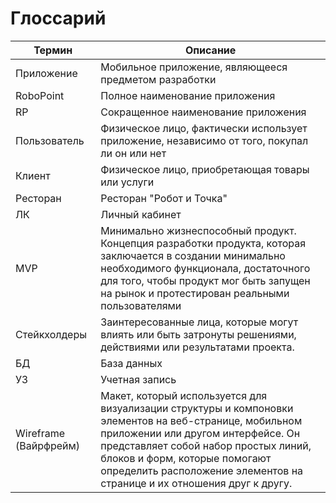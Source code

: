 # Глоссарий

Термин |Описание 
| ------------- | ------------- |                                                                                                   
Приложение| Мобильное приложение, являющееся предметом разработки                                                
RoboPoint | Полное наименование приложения                                                                              
RP	| Сокращенное наименование приложения                                                                        
Пользователь	| Физическое лицо, фактически использует приложение, независимо от того, покупал ли он или нет
Клиент  | 	Физическое лицо,  приобретающая товары или услуги                                                                       
Ресторан  |	Ресторан "Робот и Точка"                                                                                                                    
ЛК	| Личный кабинет
MVP	| Минимально жизнеспособный продукт. Концепция разработки продукта, которая заключается в создании минимально необходимого функционала, достаточного для того, чтобы продукт мог быть запущен на рынок и протестирован реальными пользователями
Стейкхолдеры	| Заинтересованные лица, которые могут влиять или быть затронуты решениями, действиями или результатами проекта. 
БД	| База данных
УЗ	| Учетная запись
Wireframe (Вайрфрейм)	| Макет, который используется для визуализации структуры и компоновки элементов на веб-странице, мобильном приложении или другом интерфейсе. Он представляет собой набор простых линий, блоков и форм, которые помогают определить расположение элементов на странице и их отношения друг к другу.